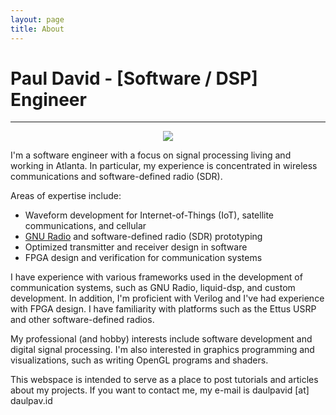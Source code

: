 ```yaml
---
layout: page
title: About
---
```


# Paul David - [Software / DSP] Engineer
----------------------------------------------

<p align="center"><img src="https://i.imgur.com/O3kjwFC.jpg" /></p>

I'm a software engineer with a focus on signal processing living and working in Atlanta.
In particular, my experience is concentrated in wireless communications and software-defined radio (SDR).

Areas of expertise include:
* Waveform development for Internet-of-Things (IoT), satellite communications, and cellular
* [GNU Radio](https://gnuradio.org) and software-defined radio (SDR) prototyping
* Optimized transmitter and receiver design in software
* FPGA design and verification for communication systems

I have experience with various frameworks used in the development of
communication systems, such as GNU Radio, liquid-dsp, and custom development.
In addition, I'm proficient with Verilog and I've had experience with FPGA
design. I have familiarity with platforms such as the Ettus USRP and other
software-defined radios.

My professional (and hobby) interests include software development and digital signal processing.
I'm also interested in graphics programming and visualizations, such as writing
OpenGL programs and shaders.

This webspace is intended to serve as a place to post tutorials and articles about my projects.
If you want to contact me, my e-mail is daulpavid [at] daulpav.id
